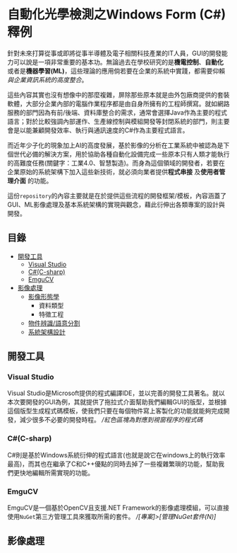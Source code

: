 # 自動化光學檢測之Windows Form (C#)釋例

針對未來打算從事或即將從事半導體及電子相關科技產業的IT人員，GUI的開發能力可以說是一項非常重要的基本功。無論過去在學校研究的是**機電控制**、**自動化** 或者是**機器學習(ML)**，這些理論的應用倘若要在企業的系統中實踐，都需要仰賴*與企業資訊系統的高度整合*。

這些內容其實也沒有想像中的那麼複雜，屏除那些原本就是由外包廠商提供的套裝軟體，大部分企業內部的電腦作業程序都是由自身所擁有的工程師撰寫。就如網路服務的部門因為有前/後端、資料庫整合的需求，通常會選擇Java作為主要的程式語言；對於比較強調內部運作、生產線控制與模組開發等封閉系統的部門，則主要會是以能兼顧開發效率、執行與通訊速度的C#作為主要程式語言。

而近年少子化的現象加上AI的高度發展，基於影像的分析在工業系統中被認為是下個世代必備的解決方案，用於協助各種自動化設備完成一些原本只有人類才能執行的高難度任務(關鍵字：工業4.0、智慧製造)。而身為這個領域的開發者，若要在企業原始的系統架構下加入這些新技術，就必須向業者提供**程式串接** 及**使用者管理介面** 的功能。

這份`repository`的內容主要就是在於提供這些流程的開發框架/模板，內容涵蓋了GUI、ML影像處理及基本系統架構的實現與觀念，藉此衍伸出各類專案的設計與開發。

## 目錄

- [開發工具](#背景)
    - [Visual Studio]()
    - [C#(C-sharp)]()
    - [EmguCV]()
- [影像處理]()
    - [影像形態學]()
        - 資料類型
        - 特徵工程
    - [物件辨識/語意分割]()
    - [系統架構設計]()

## 開發工具
### Visual Studio
Visual Studio是Microsoft提供的程式編譯IDE，並以完善的開發工具著名。就以本次要開發的GUI為例，其就提供了拖拉式介面幫助我們編輯GUI的版型，並根據這個版型生成程式碼模板，使我們只要在每個物件寫上客製化的功能就能夠完成開發，減少很多不必要的開發時程。
*/紅色區塊為對應到視窗程序的程式碼*
### C#(C-sharp)
C#則是基於Windows系統衍伸的程式語言(也就是說它在windows上的執行效率最高)，而其也在繼承了C和C++優點的同時去掉了一些複雜繁瑣的功能，幫助我們更快地編輯所需實現的功能。

### EmguCV
EmguCV是一個基於OpenCV且支援$.$NET Framework的影像處理模組，可以直接使用`NuGet`第三方管理工具來獲取所需的套件。
*/[專案]>[管理NuGet套件(N)]*

## 影像處理

